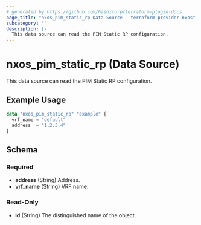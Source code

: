 ```yaml
---
# generated by https://github.com/hashicorp/terraform-plugin-docs
page_title: "nxos_pim_static_rp Data Source - terraform-provider-nxos"
subcategory: ""
description: |-
  This data source can read the PIM Static RP configuration.
---
```


# nxos_pim_static_rp (Data Source)

This data source can read the PIM Static RP configuration.

## Example Usage

```terraform
data "nxos_pim_static_rp" "example" {
  vrf_name = "default"
  address  = "1.2.3.4"
}
```

<!-- schema generated by tfplugindocs -->
## Schema

### Required

- **address** (String) Address.
- **vrf_name** (String) VRF name.

### Read-Only

- **id** (String) The distinguished name of the object.


